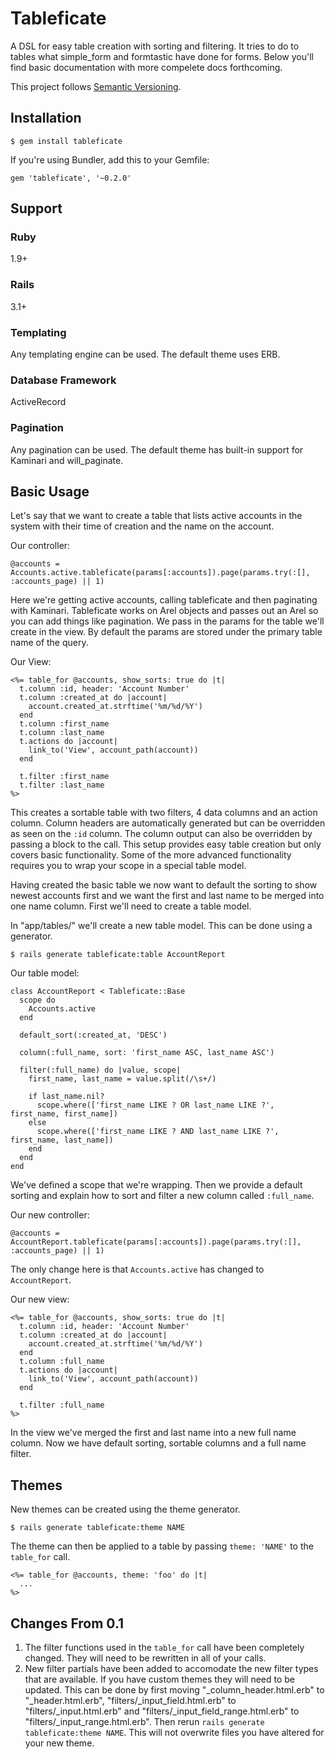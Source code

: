 # Tableficate
A DSL for easy table creation with sorting and filtering. It tries to do to tables what simple_form and formtastic have done for forms. Below you'll find basic documentation with more compelete docs forthcoming.

This project follows [Semantic Versioning](http://semver.org/).

## Installation

    $ gem install tableficate

If you're using Bundler, add this to your Gemfile:

    gem 'tableficate', '~0.2.0'

## Support

### Ruby
1.9+

### Rails
3.1+

### Templating
Any templating engine can be used. The default theme uses ERB.

### Database Framework
ActiveRecord

### Pagination
Any pagination can be used. The default theme has built-in support for Kaminari and will_paginate.

## Basic Usage
Let's say that we want to create a table that lists active accounts in the system with their time of creation and the name on the account.

Our controller:

    @accounts = Accounts.active.tableficate(params[:accounts]).page(params.try(:[], :accounts_page) || 1)

Here we're getting active accounts, calling tableficate and then paginating with Kaminari. Tableficate works on Arel objects and passes out an Arel so you can add things like pagination. We pass in the params for the table we'll create in the view. By default the params are stored under the primary table name of the query.

Our View:

    <%= table_for @accounts, show_sorts: true do |t|
      t.column :id, header: 'Account Number'
      t.column :created_at do |account|
        account.created_at.strftime('%m/%d/%Y')
      end
      t.column :first_name
      t.column :last_name
      t.actions do |account|
        link_to('View', account_path(account))
      end

      t.filter :first_name
      t.filter :last_name
    %>

This creates a sortable table with two filters, 4 data columns and an action column. Column headers are automatically generated but can be overridden as seen on the `:id` column. The column output can also be overridden by passing a block to the call. This setup provides easy table creation but only covers basic functionality. Some of the more advanced functionality requires you to wrap your scope in a special table model.

Having created the basic table we now want to default the sorting to show newest accounts first and we want the first and last name to be merged into one name column. First we'll need to create a table model.

In "app/tables/" we'll create a new table model. This can be done using a generator.

    $ rails generate tableficate:table AccountReport

Our table model:

    class AccountReport < Tableficate::Base
      scope do
        Accounts.active
      end

      default_sort(:created_at, 'DESC')

      column(:full_name, sort: 'first_name ASC, last_name ASC')

      filter(:full_name) do |value, scope|
        first_name, last_name = value.split(/\s+/)

        if last_name.nil?
          scope.where(['first_name LIKE ? OR last_name LIKE ?', first_name, first_name])
        else
          scope.where(['first_name LIKE ? AND last_name LIKE ?', first_name, last_name])
        end 
      end
    end

We've defined a scope that we're wrapping. Then we provide a default sorting and explain how to sort and filter a new column called `:full_name`.

Our new controller:

    @accounts = AccountReport.tableficate(params[:accounts]).page(params.try(:[], :accounts_page) || 1)

The only change here is that `Accounts.active` has changed to `AccountReport`.

Our new view:

    <%= table_for @accounts, show_sorts: true do |t|
      t.column :id, header: 'Account Number'
      t.column :created_at do |account|
        account.created_at.strftime('%m/%d/%Y')
      end
      t.column :full_name
      t.actions do |account|
        link_to('View', account_path(account))
      end

      t.filter :full_name
    %>

In the view we've merged the first and last name into a new full name column. Now we have default sorting, sortable columns and a full name filter.

## Themes

New themes can be created using the theme generator.

    $ rails generate tableficate:theme NAME

The theme can then be applied to a table by passing `theme: 'NAME'` to the `table_for` call.

    <%= table_for @accounts, theme: 'foo' do |t|
      ...
    %>

## Changes From 0.1

1. The filter functions used in the `table_for` call have been completely changed. They will need to be rewritten in all of your calls.
2. New filter partials have been added to accomodate the new filter types that are available. If you have custom themes they will need to be updated. This can be done by first moving "_column_header.html.erb" to "_header.html.erb", "filters/_input_field.html.erb" to "filters/_input.html.erb" and "filters/_input_field_range.html.erb" to "filters/_input_range.html.erb". Then rerun `rails generate tableficate:theme NAME`. This will not overwrite files you have altered for your new theme.

